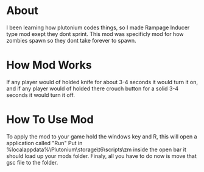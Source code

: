 # About
I been learning how plutonium codes things, so I made Rampage Inducer type mod exept they dont sprint. This mod was specificly mod for how zombies spawn so they dont take forever to spawn.
# How Mod Works
If any player would of holded knife for about 3-4 seconds it would turn it on, and if any player would of holded there crouch button for a solid 3-4 seconds it would turn it off.
# How To Use Mod
To apply the mod to your game hold the windows key and R, this will open a application called "Run" Put in %localappdata%\Plutonium\storage\t6\scripts\zm inside the open bar it should load up your mods folder. Finaly, all you have to do now is move that gsc file to the folder.
